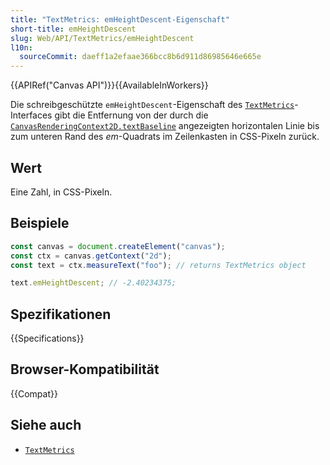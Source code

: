 ```yaml
---
title: "TextMetrics: emHeightDescent-Eigenschaft"
short-title: emHeightDescent
slug: Web/API/TextMetrics/emHeightDescent
l10n:
  sourceCommit: daeff1a2efaae366bcc8b6d911d86985646e665e
---
```


{{APIRef("Canvas API")}}{{AvailableInWorkers}}

Die schreibgeschützte `emHeightDescent`-Eigenschaft des [`TextMetrics`](/de/docs/Web/API/TextMetrics)-Interfaces gibt die Entfernung von der durch die [`CanvasRenderingContext2D.textBaseline`](/de/docs/Web/API/CanvasRenderingContext2D/textBaseline) angezeigten horizontalen Linie bis zum unteren Rand des _em_-Quadrats im Zeilenkasten in CSS-Pixeln zurück.

## Wert

Eine Zahl, in CSS-Pixeln.

## Beispiele

```js
const canvas = document.createElement("canvas");
const ctx = canvas.getContext("2d");
const text = ctx.measureText("foo"); // returns TextMetrics object

text.emHeightDescent; // -2.40234375;
```

## Spezifikationen

{{Specifications}}

## Browser-Kompatibilität

{{Compat}}

## Siehe auch

- [`TextMetrics`](/de/docs/Web/API/TextMetrics)
